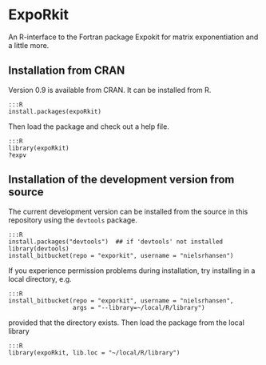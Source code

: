 # ExpoRkit 

An R-interface to the Fortran package Expokit for matrix exponentiation
and a little more. 

## Installation from CRAN

Version 0.9 is available from CRAN. It can be installed from R.

    :::R
	install.packages(expoRkit)
	
Then load the package and check out a help file.

	:::R
	library(expoRkit)
	?expv
	
## Installation of the development version from source

The current development version can be installed from the source in this
repository using the `devtools` package.

	:::R
	install.packages("devtools")  ## if 'devtools' not installed
	library(devtools)
	install_bitbucket(repo = "exporkit", username = "nielsrhansen")

If you experience permission problems during installation, try
installing in a local directory, e.g.

	:::R
	install_bitbucket(repo = "exporkit", username = "nielsrhansen",
	                  args = "--library=~/local/R/library")
					  
provided that the directory exists. Then load the package
from the local library

	:::R
	library(expoRkit, lib.loc = "~/local/R/library")



					  
